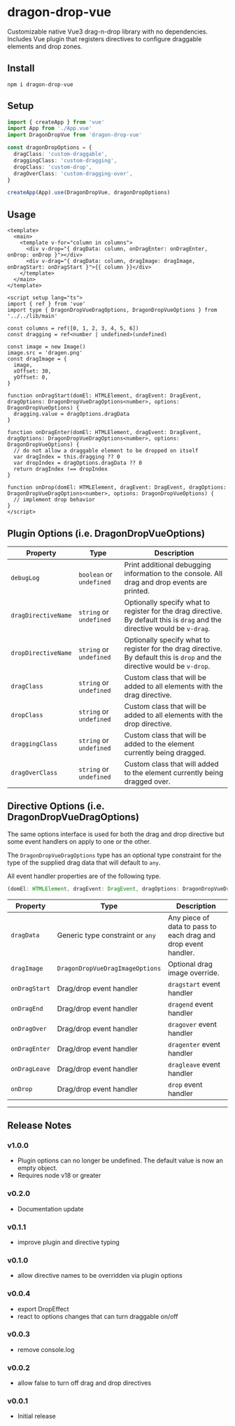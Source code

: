 # dragon-drop-vue

Customizable native Vue3 drag-n-drop library with no dependencies. Includes Vue plugin that registers directives to configure draggable elements and drop zones.

## Install

```
npm i dragon-drop-vue
```

## Setup

```ts
import { createApp } from 'vue'
import App from './App.vue'
import DragonDropVue from 'dragon-drop-vue'

const dragonDropOptions = {
  dragClass: 'custom-draggable',
  draggingClass: 'custom-dragging',
  dropClass: 'custom-drop',
  dragOverClass: 'custom-dragging-over',
}

createApp(App).use(DragonDropVue, dragonDropOptions)
```

## Usage

```vue
<template>
  <main>
    <template v-for="column in columns">
      <div v-drop="{ dragData: column, onDragEnter: onDragEnter, onDrop: onDrop }"></div>
      <div v-drag="{ dragData: column, dragImage: dragImage, onDragStart: onDragStart }">{{ column }}</div>
    </template>
  </main>
</template>

<script setup lang="ts">
import { ref } from 'vue'
import type { DragonDropVueDragOptions, DragonDropVueOptions } from '../../lib/main'

const columns = ref([0, 1, 2, 3, 4, 5, 6])
const dragging = ref<number | undefined>(undefined)

const image = new Image()
image.src = 'dragen.png'
const dragImage = {
  image,
  xOffset: 30,
  yOffset: 0,
}

function onDragStart(domEl: HTMLElement, dragEvent: DragEvent, dragOptions: DragonDropVueDragOptions<number>, options: DragonDropVueOptions) {
  dragging.value = dragOptions.dragData
}

function onDragEnter(domEl: HTMLElement, dragEvent: DragEvent, dragOptions: DragonDropVueDragOptions<number>, options: DragonDropVueOptions) {
  // do not allow a draggable element to be dropped on itself
  var dragIndex = this.dragging ?? 0
  var dropIndex = dragOptions.dragData ?? 0
  return dragIndex !== dropIndex
}

function onDrop(domEl: HTMLElement, dragEvent: DragEvent, dragOptions: DragonDropVueDragOptions<number>, options: DragonDropVueOptions) {
  // implement drop behavior
}
</script>
```

## Plugin Options (i.e. DragonDropVueOptions)

| Property | Type | Description |
| --- | --- | --- |
| `debugLog` | `boolean` or `undefined` | Print additional debugging information to the console. All drag and drop events are printed. |
| `dragDirectiveName` | `string` or `undefined` | Optionally specify what to register for the drag directive. By default this is `drag` and the directive would be `v-drag`. |
| `dropDirectiveName` | `string` or `undefined` | Optionally specify what to register for the drag directive. By default this is `drop` and the directive would be `v-drop`. |
| `dragClass` | `string` or `undefined` | Custom class that will be added to all elements with the drag directive. |
| `dropClass` | `string` or `undefined` | Custom class that will be added to all elements with the drop directive. |
| `draggingClass` | `string` or `undefined` | Custom class that will be added to the element currently being dragged. |
| `dragOverClass` | `string` or `undefined` | Custom class that will added to the element currently being dragged over. |

## Directive Options (i.e. DragonDropVueDragOptions)

The same options interface is used for both the drag and drop directive but some event handlers on apply to one or the other.

The `DragonDropVueDragOptions` type has an optional type constraint for the type of the supplied drag data that will default to `any`.

All event handler properties are of the following type.
```ts
(domEl: HTMLElement, dragEvent: DragEvent, dragOptions: DragonDropVueDragOptions<T>, options: DragonDropVueOptions) => boolean | undefined
```

| Property | Type | Description |
| --- | --- | --- |
| `dragData` | Generic type constraint or `any` | Any piece of data to pass to each drag and drop event handler. |
| `dragImage` | `DragonDropVueDragImageOptions` | Optional drag image override. |
| `onDragStart` | Drag/drop event handler | `dragstart` event handler |
| `onDragEnd` | Drag/drop event handler | `dragend` event handler |
| `onDragOver` | Drag/drop event handler | `dragover` event handler |
| `onDragEnter` | Drag/drop event handler | `dragenter` event handler |
| `onDragLeave` | Drag/drop event handler | `dragleave` event handler |
| `onDrop` | Drag/drop event handler | `drop` event handler |

---

## Release Notes

### v1.0.0
  * Plugin options can no longer be undefined. The default value is now an empty object.
  * Requires node v18 or greater

### v0.2.0
  * Documentation update

### v0.1.1
  * improve plugin and directive typing

### v0.1.0
  * allow directive names to be overridden via plugin options

### v0.0.4
  * export DropEffect
  * react to options changes that can turn draggable on/off

### v0.0.3
  * remove console.log

### v0.0.2
  * allow false to turn off drag and drop directives

### v0.0.1
  * Initial release